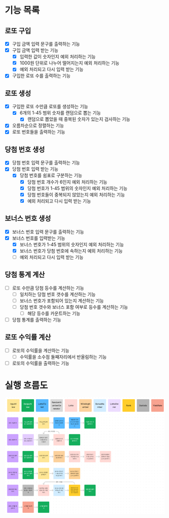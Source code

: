 # 기능 목록

## 로또 구입
- [x] 구입 금액 입력 문구를 출력하는 기능
- [x] 구입 금액 입력 받는 기능
  - [x] 입력한 값이 숫자인지 예외 처리하는 기능
  - [x] 1000원 단위로 나누어 떨어지는지 예외 처리하는 기능
  - [x] 예외 처리되고 다시 입력 받는 기능
- [x] 구입한 로또 수를 출력하는 기능

## 로또 생성
- [x] 구입한 로또 수만큼 로또를 생성하는 기능
  - [x] 6개의 1-45 범위 숫자를 랜덤으로 뽑는 기능
    - [x] 랜덤으로 뽑았을 때 중복된 숫자가 있는지 검사하는 기능
- [x] 오름차순으로 정렬하는 기능
- [x] 로또 번호들을 출력하는 기능

## 당첨 번호 생성
- [x] 당첨 번호 입력 문구를 출력하는 기능
- [x] 당첨 번호 입력 받는 기능
  - [x] 당첨 번호를 쉼표로 구분하는 기능
    - [x] 당첨 번호 개수가 6인지 예외 처리하는 기능
    - [x] 당첨 번호가 1-45 범위의 숫자인지 예외 처리하는 기능
    - [x] 당첨 번호들이 중복되지 않았는지 예외 처리하는 기능
    - [x] 예외 처리되고 다시 입력 받는 기능

## 보너스 번호 생성
- [x] 보너스 번호 입력 문구를 출력하는 기능
- [x] 보너스 번호를 입력받는 기능
  - [x] 보너스 번호가 1-45 범위의 숫자인지 예외 처리하는 기능
  - [x] 보너스 번호가 당첨 번호에 속하는지 예외 처리하는 기능
  - [ ] 예외 처리되고 다시 입력 받는 기능

## 당첨 통계 계산
- [ ] 로또 수만큼 당첨 등수를 계산하는 기능 
  - [ ] 일치하는 당첨 번호 갯수를 계산하는 기능
  - [ ] 보너스 번호가 포함되어 있는지 계산하는 기능
  - [ ] 당첨 번호 갯수와 보너스 포함 여부로 등수를 계산하는 기능
    - [ ] 해당 등수를 카운트하는 기능
- [ ] 당첨 통계를 출력하는 기능

## 로또 수익률 계산
- [ ] 로또의 수익률을 계산하는 기능
  - [ ] 수익률을 소수점 둘째자리에서 반올림하는 기능
- [ ] 로또의 수익률을 출력하는 기능

# 실행 흐름도
![img.png](img.png)